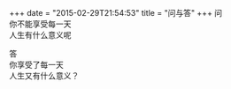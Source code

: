 +++
date = "2015-02-29T21:54:53"
title = "问与答"
+++
问  
你不能享受每一天  
人生有什么意义呢  
  
答  
你享受了每一天  
人生又有什么意义？  